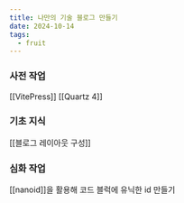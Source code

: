 ```yaml
---
title: 나만의 기술 블로그 만들기
date: 2024-10-14
tags:
  - fruit
---
```


### 사전 작업

[[VitePress]]
[[Quartz 4]]

### 기초 지식

[[블로그 레이아웃 구성]]

### 심화 작업

[[nanoid]]을 활용해 코드 블럭에 유닉한 id 만들기
